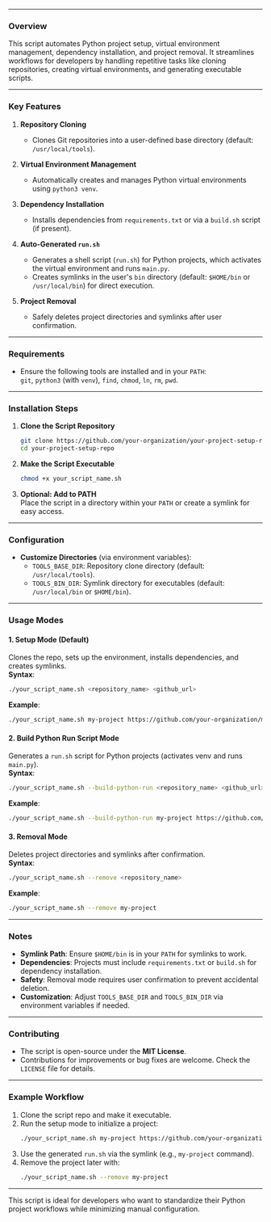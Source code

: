 
---

### **Overview**
This script automates Python project setup, virtual environment management, dependency installation, and project removal. It streamlines workflows for developers by handling repetitive tasks like cloning repositories, creating virtual environments, and generating executable scripts.

---

### **Key Features**
1. **Repository Cloning**  
   - Clones Git repositories into a user-defined base directory (default: `/usr/local/tools`).

2. **Virtual Environment Management**  
   - Automatically creates and manages Python virtual environments using `python3 venv`.

3. **Dependency Installation**  
   - Installs dependencies from `requirements.txt` or via a `build.sh` script (if present).

4. **Auto-Generated `run.sh`**  
   - Generates a shell script (`run.sh`) for Python projects, which activates the virtual environment and runs `main.py`.  
   - Creates symlinks in the user's `bin` directory (default: `$HOME/bin` or `/usr/local/bin`) for direct execution.

5. **Project Removal**  
   - Safely deletes project directories and symlinks after user confirmation.

---

### **Requirements**
- Ensure the following tools are installed and in your `PATH`:  
  `git`, `python3` (with `venv`), `find`, `chmod`, `ln`, `rm`, `pwd`.

---

### **Installation Steps**
1. **Clone the Script Repository**  
   ```bash
   git clone https://github.com/your-organization/your-project-setup-repo.git
   cd your-project-setup-repo
   ```
2. **Make the Script Executable**  
   ```bash
   chmod +x your_script_name.sh
   ```
3. **Optional: Add to PATH**  
   Place the script in a directory within your `PATH` or create a symlink for easy access.

---

### **Configuration**
- **Customize Directories** (via environment variables):  
  - `TOOLS_BASE_DIR`: Repository clone directory (default: `/usr/local/tools`).  
  - `TOOLS_BIN_DIR`: Symlink directory for executables (default: `/usr/local/bin` or `$HOME/bin`).

---

### **Usage Modes**
#### **1. Setup Mode (Default)**  
Clones the repo, sets up the environment, installs dependencies, and creates symlinks.  
**Syntax**:  
```bash
./your_script_name.sh <repository_name> <github_url>
```
**Example**:  
```bash
./your_script_name.sh my-project https://github.com/your-organization/my-project.git
```

#### **2. Build Python Run Script Mode**  
Generates a `run.sh` script for Python projects (activates venv and runs `main.py`).  
**Syntax**:  
```bash
./your_script_name.sh --build-python-run <repository_name> <github_url>
```
**Example**:  
```bash
./your_script_name.sh --build-python-run my-project https://github.com/your-organization/my-project.git
```

#### **3. Removal Mode**  
Deletes project directories and symlinks after confirmation.  
**Syntax**:  
```bash
./your_script_name.sh --remove <repository_name>
```
**Example**:  
```bash
./your_script_name.sh --remove my-project
```

---

### **Notes**
- **Symlink Path**: Ensure `$HOME/bin` is in your `PATH` for symlinks to work.  
- **Dependencies**: Projects must include `requirements.txt` or `build.sh` for dependency installation.  
- **Safety**: Removal mode requires user confirmation to prevent accidental deletion.  
- **Customization**: Adjust `TOOLS_BASE_DIR` and `TOOLS_BIN_DIR` via environment variables if needed.

---

### **Contributing**
- The script is open-source under the **MIT License**.  
- Contributions for improvements or bug fixes are welcome. Check the `LICENSE` file for details.

---

### **Example Workflow**
1. Clone the script repo and make it executable.  
2. Run the setup mode to initialize a project:  
   ```bash
   ./your_script_name.sh my-project https://github.com/your-organization/my-project.git
   ```  
3. Use the generated `run.sh` via the symlink (e.g., `my-project` command).  
4. Remove the project later with:  
   ```bash
   ./your_script_name.sh --remove my-project
   ```

---

This script is ideal for developers who want to standardize their Python project workflows while minimizing manual configuration.